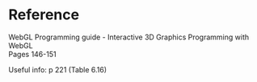 # Reference
WebGL Programming guide - Interactive 3D Graphics Programming with WebGL  
Pages 146-151  

Useful info: p 221 (Table 6.16)
